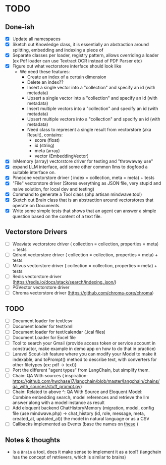 # TODO

## Done-ish

- [x] Update all namespaces
- [x] Sketch out Knowledge class, it is essentially an abstraction around splitting, embedding and indexing a piece of
- [x] Separate classes per loader, registry pattern, allows overriding a loader (ex Pdf loader can use Textract OCR
  instead of PDF Parser etc)
- [x] Figure out what vectorstore interface should look like
    - We need these features:
        - Create an index of a certain dimension
        - Delete an index??
        - Insert a single vector into a "collection" and specify an id (with metadata)
        - Upsert a single vector into a "collection" and specify an id (with metadata)
        - Insert multiple vectors into a "collection" and specify an id (with metadata)
        - Upsert multiple vectors into a "collection" and specify an id (with metadata)
        - Need class to represent a single result from vectorstore (aka Result), contains:
            - score (float)
            - id (string)
            - meta (array)
            - vector (EmbeddingVector)
- [x] InMemory (array) vectorstore driver for testing and "throwaway use"
- [x] expand LLM interface, add some other common llms to dogfood a suitable interface on.
- [x] Pinecone vectorstore driver ( index = collection, meta = meta) + tests
- [x] "File" vectorstore driver (Stores everything as JSON file, very stupid and naive solution, for local dev and
  testing)
- [x] Command to generate a Tool class (php artisan mindwave:tool)
- [x] Sketch out Brain class that is an abstraction around vectorstores that operate on Documents
- [x] Write some simple tests that shows that an agent can answer a simple question based on the content of a text file.

## Vectorstore Drivers

- [ ] Weaviate vectorstore driver ( collection = collection, properties = meta) + tests
- [ ] Qdrant vectorstore driver ( collection = collection, properties = meta) + tests
- [ ] Milvus vectorstore driver ( collection = collection, properties = meta) + tests
- [ ] Redis vectorstore driver (https://redis.io/docs/stack/search/indexing_json/)
- [ ] PGVector vectorstore driver
- [ ] Chroma vectorstore driver (https://github.com/chroma-core/chroma)

## TODO

- [ ] Document loader for text/csv
- [ ] Document loader for text/xml
- [ ] Document loader for text/calendar (.ical files)
- [ ] Document Loader for Excel file
- [ ] Tool to search your Gmail (provide access token or service account in constructor, make example in demo app on how
  to do that in practice)
- [ ] Laravel Scout-ish feature where you can modify your Model to make it indexable, and toPrompt() method to describe
  text, with converters for other filetypes (ex: pdf -> text))
- [ ] Port the different "agent types" from LangChain, but simplify them.
- [ ] Chain: QA With sources (
  inspiration: https://github.com/hwchase17/langchain/blob/master/langchain/chains/qa_with_sources/stuff_prompt.py)
- [ ] Chain: Related to above ^: QA With Source and Eloquent Model: Combine embedding search, model references and
  retrieve the llm answer along with a model instance as result
- [ ] Add eloquent backend ChatHistoryMemory (migration, model, config file (use mindwave.php) -> chat_history (id,
  role, message, meta, created_at, updated_at))
  the model in natural language or as a CSV
- [ ] Callbacks implemented as Events (base the names
  on [these](https://python.langchain.com/en/latest/modules/callbacks/getting_started.html) )

## Notes & thoughts

- Is a `Brain` a tool, does it make sense to implement it as a tool? (langchain has the concept of retrievers, which is
  similar to brains)
